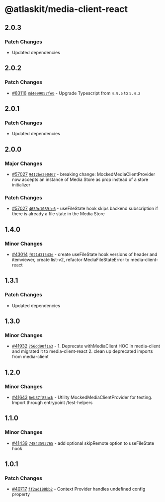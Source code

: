 # @atlaskit/media-client-react

## 2.0.3

### Patch Changes

-   Updated dependencies

## 2.0.2

### Patch Changes

-   [#83116](https://stash.atlassian.com/projects/CONFCLOUD/repos/confluence-frontend/pull-requests/83116)
    [`8d4e99057fe0`](https://stash.atlassian.com/projects/CONFCLOUD/repos/confluence-frontend/commits/8d4e99057fe0) -
    Upgrade Typescript from `4.9.5` to `5.4.2`

## 2.0.1

### Patch Changes

-   Updated dependencies

## 2.0.0

### Major Changes

-   [#57027](https://stash.atlassian.com/projects/CONFCLOUD/repos/confluence-frontend/pull-requests/57027)
    [`9412be3e0467`](https://stash.atlassian.com/projects/CONFCLOUD/repos/confluence-frontend/commits/9412be3e0467) -
    breaking change: MockedMediaClientProvider now accepts an instance of Media Store as prop
    instead of a store initializer

### Patch Changes

-   [#57027](https://stash.atlassian.com/projects/CONFCLOUD/repos/confluence-frontend/pull-requests/57027)
    [`4659c1089fe6`](https://stash.atlassian.com/projects/CONFCLOUD/repos/confluence-frontend/commits/4659c1089fe6) -
    useFileState hook skips backend subscription if there is already a file state in the Media Store

## 1.4.0

### Minor Changes

-   [#43014](https://bitbucket.org/atlassian/atlassian-frontend/pull-requests/43014)
    [`f021d31543e`](https://bitbucket.org/atlassian/atlassian-frontend/commits/f021d31543e) - create
    useFileState hook versions of header and itemviewer, create list-v2, refactor
    MediaFileStateError to media-client-react

## 1.3.1

### Patch Changes

-   Updated dependencies

## 1.3.0

### Minor Changes

-   [#41932](https://bitbucket.org/atlassian/atlassian-frontend/pull-requests/41932)
    [`756dd90f1a3`](https://bitbucket.org/atlassian/atlassian-frontend/commits/756dd90f1a3) - 1.
    Deprecate withMediaClient HOC in media-client and migrated it to media-client-react 2. clean up
    deprecated imports from media-client

## 1.2.0

### Minor Changes

-   [#41643](https://bitbucket.org/atlassian/atlassian-frontend/pull-requests/41643)
    [`6eb37f85acb`](https://bitbucket.org/atlassian/atlassian-frontend/commits/6eb37f85acb) -
    Utility MockedMediaClientProvider for testing. Import through entrypoint /test-helpers

## 1.1.0

### Minor Changes

-   [#41439](https://bitbucket.org/atlassian/atlassian-frontend/pull-requests/41439)
    [`74843593765`](https://bitbucket.org/atlassian/atlassian-frontend/commits/74843593765) - add
    optional skipRemote option to useFileState hook

## 1.0.1

### Patch Changes

-   [#40717](https://bitbucket.org/atlassian/atlassian-frontend/pull-requests/40717)
    [`ff2ad188bb2`](https://bitbucket.org/atlassian/atlassian-frontend/commits/ff2ad188bb2) -
    Context Provider handles undefined config property
